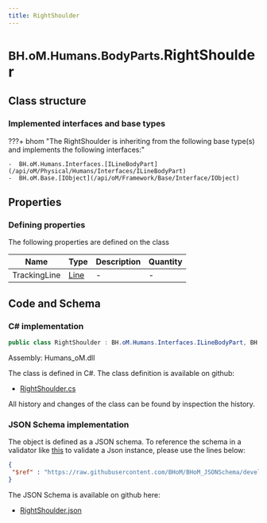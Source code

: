 ```yaml
---
title: RightShoulder
---
```


# <small>BH.oM.Humans.BodyParts.</small>**RightShoulder**



## Class structure

### Implemented interfaces and base types

???+ bhom "The RightShoulder is inheriting from the following base type(s) and implements the following interfaces:"

    -  BH.oM.Humans.Interfaces.[ILineBodyPart](/api/oM/Physical/Humans/Interfaces/ILineBodyPart)
    -  BH.oM.Base.[IObject](/api/oM/Framework/Base/Interface/IObject)


## Properties



### Defining properties

The following properties are defined on the class

| Name             | Type             | Description      | Quantity         |
|------------------|------------------|------------------|------------------|
| TrackingLine | [Line](/api/oM/Dimensional/Geometry/Curve/Line) | - | - |


## Code and Schema

### C# implementation

``` C# title="C#"
public class RightShoulder : BH.oM.Humans.Interfaces.ILineBodyPart, BH.oM.Base.IObject
```

Assembly: Humans_oM.dll

The class is defined in C#. The class definition is available on github:

- [RightShoulder.cs](https://github.com/BHoM/BHoM/blob/develop/Humans_oM/BodyParts\RightShoulder.cs)

All history and changes of the class can be found by inspection the history.
### JSON Schema implementation

The object is defined as a JSON schema. To reference the schema in a validator like [this](https://www.jsonschemavalidator.net/) to validate a Json instance, please use the lines below:

``` json title="JSON Schema"
{
 "$ref" : "https://raw.githubusercontent.com/BHoM/BHoM_JSONSchema/develop/Humans_oM/BodyParts/RightShoulder.json"
}
```

The JSON Schema is available on github here:

- [RightShoulder.json](https://github.com/BHoM/BHoM_JSONSchema/blob/develop/Humans_oM/BodyParts/RightShoulder.json)
